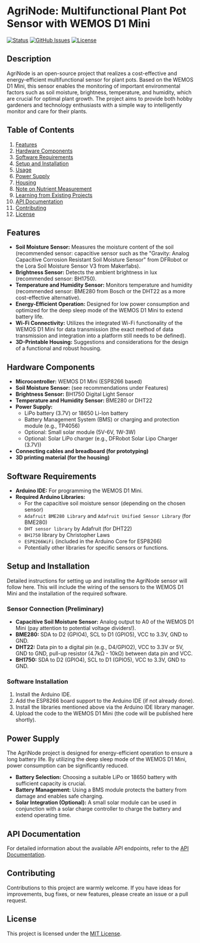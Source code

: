# AgriNode: Multifunctional Plant Pot Sensor with WEMOS D1 Mini

[![Status](https://img.shields.io/badge/Status-Development-yellow)](https://github.com/YOUR_GITHUB_USERNAME/AgriNode)
[![GitHub Issues](https://img.shields.io/github/issues/bueckerlars/AgriNode)](https://github.com/bueckerlars/AgriNode/issues)
[![License](https://img.shields.io/badge/License-MIT-blue.svg)](https://opensource.org/licenses/MIT)

## Description

AgriNode is an open-source project that realizes a cost-effective and energy-efficient multifunctional sensor for plant pots. Based on the WEMOS D1 Mini, this sensor enables the monitoring of important environmental factors such as soil moisture, brightness, temperature, and humidity, which are crucial for optimal plant growth. The project aims to provide both hobby gardeners and technology enthusiasts with a simple way to intelligently monitor and care for their plants.

## Table of Contents

1. [Features](#features)
2. [Hardware Components](#hardware-components)
3. [Software Requirements](#software-requirements)
4. [Setup and Installation](#setup-and-installation)
5. [Usage](#usage)
6. [Power Supply](#power-supply)
7. [Housing](#housing)
8. [Note on Nutrient Measurement](#note-on-nutrient-measurement)
9. [Learning from Existing Projects](#learning-from-existing-projects)
10. [API Documentation](#api-documentation)
11. [Contributing](#contributing)
12. [License](#license)

## Features

* **Soil Moisture Sensor:** Measures the moisture content of the soil (recommended sensor: capacitive sensor such as the "Gravity: Analog Capacitive Corrosion Resistant Soil Moisture Sensor" from DFRobot or the Lora Soil Moisture Sensor V3 from Makerfabs).
* **Brightness Sensor:** Detects the ambient brightness in lux (recommended sensor: BH1750).
* **Temperature and Humidity Sensor:** Monitors temperature and humidity (recommended sensor: BME280 from Bosch or the DHT22 as a more cost-effective alternative).
* **Energy-Efficient Operation:** Designed for low power consumption and optimized for the deep sleep mode of the WEMOS D1 Mini to extend battery life.
* **Wi-Fi Connectivity:** Utilizes the integrated Wi-Fi functionality of the WEMOS D1 Mini for data transmission (the exact method of data transmission and integration into a platform still needs to be defined).
* **3D-Printable Housing:** Suggestions and considerations for the design of a functional and robust housing.

## Hardware Components

* **Microcontroller:** WEMOS D1 Mini (ESP8266 based)
* **Soil Moisture Sensor:** (see recommendations under Features)
* **Brightness Sensor:** BH1750 Digital Light Sensor
* **Temperature and Humidity Sensor:** BME280 or DHT22
* **Power Supply:**
    * LiPo battery (3.7V) or 18650 Li-Ion battery
    * Battery Management System (BMS) or charging and protection module (e.g., TP4056)
    * Optional: Small solar module (5V-6V, 1W-3W)
    * Optional: Solar LiPo charger (e.g., DFRobot Solar Lipo Charger (3.7V))
* **Connecting cables and breadboard (for prototyping)**
* **3D printing material (for the housing)**

## Software Requirements

* **Arduino IDE:** For programming the WEMOS D1 Mini.
* **Required Arduino Libraries:**
    * For the capacitive soil moisture sensor (depending on the chosen sensor)
    * `Adafruit BME280 Library` and `Adafruit Unified Sensor Library` (for BME280)
    * `DHT sensor library` by Adafruit (for DHT22)
    * `BH1750` library by Christopher Laws
    * `ESP8266WiFi` (included in the Arduino Core for ESP8266)
    * Potentially other libraries for specific sensors or functions.

## Setup and Installation

Detailed instructions for setting up and installing the AgriNode sensor will follow here. This will include the wiring of the sensors to the WEMOS D1 Mini and the installation of the required software.

### Sensor Connection (Preliminary)

* **Capacitive Soil Moisture Sensor:** Analog output to A0 of the WEMOS D1 Mini (pay attention to potential voltage dividers!).
* **BME280:** SDA to D2 (GPIO4), SCL to D1 (GPIO5), VCC to 3.3V, GND to GND.
* **DHT22:** Data pin to a digital pin (e.g., D4/GPIO2), VCC to 3.3V or 5V, GND to GND, pull-up resistor (4.7kΩ - 10kΩ) between data pin and VCC.
* **BH1750:** SDA to D2 (GPIO4), SCL to D1 (GPIO5), VCC to 3.3V, GND to GND.

### Software Installation

1. Install the Arduino IDE.
2. Add the ESP8266 board support to the Arduino IDE (if not already done).
3. Install the libraries mentioned above via the Arduino IDE library manager.
4. Upload the code to the WEMOS D1 Mini (the code will be published here shortly).

## Power Supply

The AgriNode project is designed for energy-efficient operation to ensure a long battery life. By utilizing the deep sleep mode of the WEMOS D1 Mini, power consumption can be significantly reduced.

* **Battery Selection:** Choosing a suitable LiPo or 18650 battery with sufficient capacity is crucial.
* **Battery Management:** Using a BMS module protects the battery from damage and enables safe charging.
* **Solar Integration (Optional):** A small solar module can be used in conjunction with a solar charge controller to charge the battery and extend operating time.

## API Documentation

For detailed information about the available API endpoints, refer to the [API Documentation](./doku/api.md).

## Contributing

Contributions to this project are warmly welcome. If you have ideas for improvements, bug fixes, or new features, please create an issue or a pull request.

## License

This project is licensed under the [MIT License](https://opensource.org/licenses/MIT).
